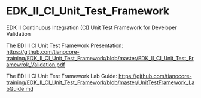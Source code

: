 <!--- @file
  Readme.md for UEFI / EDK II Training EDK II Continuous Integration (CI) Unit Test Framework for Developer Validation

  Copyright (c) 2020, Intel Corporation. All rights reserved.<BR>

  Redistribution and use in source (original document form) and 'compiled'
  forms (converted to PDF, epub, HTML and other formats) with or without
  modification, are permitted provided that the following conditions are met:

  1) Redistributions of source code (original document form) must retain the
     above copyright notice, this list of conditions and the following
     disclaimer as the first lines of this file unmodified.

  2) Redistributions in compiled form (transformed to other DTDs, converted to
     PDF, epub, HTML and other formats) must reproduce the above copyright
     notice, this list of conditions and the following disclaimer in the
     documentation and/or other materials provided with the distribution.

  THIS DOCUMENTATION IS PROVIDED BY TIANOCORE PROJECT "AS IS" AND ANY EXPRESS OR
  IMPLIED WARRANTIES, INCLUDING, BUT NOT LIMITED TO, THE IMPLIED WARRANTIES OF
  MERCHANTABILITY AND FITNESS FOR A PARTICULAR PURPOSE ARE DISCLAIMED. IN NO
  EVENT SHALL TIANOCORE PROJECT  BE LIABLE FOR ANY DIRECT, INDIRECT, INCIDENTAL,
  SPECIAL, EXEMPLARY, OR CONSEQUENTIAL DAMAGES (INCLUDING, BUT NOT LIMITED TO,
  PROCUREMENT OF SUBSTITUTE GOODS OR SERVICES; LOSS OF USE, DATA, OR PROFITS;
  OR BUSINESS INTERRUPTION) HOWEVER CAUSED AND ON ANY THEORY OF LIABILITY,
  WHETHER IN CONTRACT, STRICT LIABILITY, OR TORT (INCLUDING NEGLIGENCE OR
  OTHERWISE) ARISING IN ANY WAY OUT OF THE USE OF THIS DOCUMENTATION, EVEN IF
  ADVISED OF THE POSSIBILITY OF SUCH DAMAGE.

-->
# EDK_II_CI_Unit_Test_Framework

EDK II Continuous Integration (CI) Unit Test Framework for Developer Validation
<!---  Remove the comments once the gitpitch is done.

To see the Slides goto https://gitpitch.com/Laurie0131/EDK_II_CI_Unit_Test_Framework/master#/
-->

The EDI II CI Unit Test Framework Presentation: https://github.com/tianocore-training/EDK_II_CI_Unit_Test_Framework/blob/master/EDK_II_CI_Unit_Test_Framewrok_Validation.pdf

The EDI II CI Unit Test Framework Lab Guide: https://github.com/tianocore-training/EDK_II_CI_Unit_Test_Framework/blob/master/UnitTestFramework_LabGuide.md